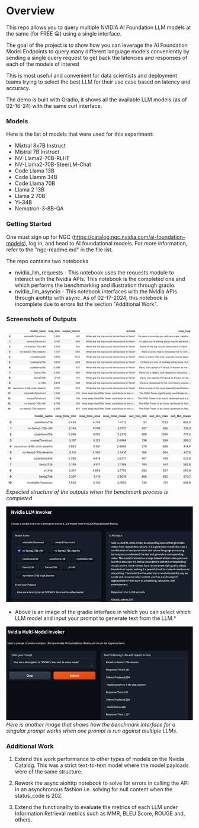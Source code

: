 # Overview
This repo allows you to query multiple NVIDIA AI Foundation LLM models at the same (for FREE 😀) using a single interface. 

The goal of the project is to show how you can leverage the AI Foundation Model Endpoints to query many different language models conveniently by sending a single query request to get back the latencies and responses of each of the models of interest

This is most useful and convenient for data scientists and deployment teams trying to select the best LLM for their use case based on latency and accuracy. 

The demo is built with Gradio, it shows all the available LLM models (as of 02-16-24) with the same curl interface. 

### Models
Here is the list of models that were used for this experiment:
   - Mixtral 8x7B Instruct
   - Mistral 7B Instruct
   - NV-Llama2-70B-RLHF
   - NV-Llama2-70B-SteerLM-Chat
   - Code Llama 13B
   - Code Llamm 34B
   - Code Llama 70B
   - Llama 2 13B
   - Llama 2 70B
   - Yi-34B
   - Nemotron-3-8B-QA

### Getting Started

One must sign up for NGC (https://catalog.ngc.nvidia.com/ai-foundation-models), log in, and head to AI foundational models.
For more information, refer to the "ngc-readme.md" in the file list.

The repo contains two notebooks
   - nvidia_llm_requests - This notebook uses the requests module to interact with the Nvidia APIs. This notebook is the completed one 
                           and which performs the benchmarking and illustration through gradio.
   - nvidia_llm_asyncio -  This notebook interfaces with the Nvidia APIs through aiohttp with async. As of 02-17-2024, this notebook
                           is incomplete due to errors list the section "Additional Work".

### Screenshots of Outputs

![LLM Results](screenshots/llm-results.png)
![LLM Benchmark Results](screenshots/benchmark-llms.png)
*Expected structure of the outputs when the benchmark process is completed*

![Image of choice of LLM](screenshots/single-model-call.png)
* Above is an image of the gradio interface in which you can select which LLM model and input your prompt to generate text from the LLM.*

![Image of metrics from LLMS](screenshots/nvidia-multi-model-llm.png)
*Here is another image that shows how the benchmark interface for a singular prompt works when one prompt is run against multiple LLMs.*


### Additional Work

1. Extend this work performance to other types of models on the Nvidia Catalog. This was a strict text-to-text model where the model
   payloads were of the same structure.

2. Rework the async aiohttp notebook to solve for errors in calling the API in an asynchronous fashion i.e. solving for null content when the status_code is 202.

3. Extend the functionality to evaluate the metrics of each LLM under Information Retrieval metrics such as MMR, BLEU Score, ROUGE and, others.  
